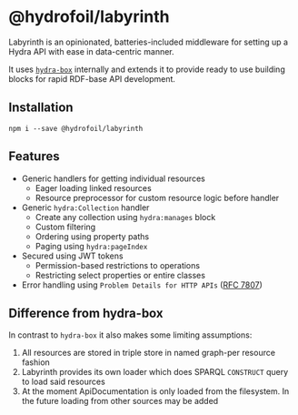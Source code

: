 # @hydrofoil/labyrinth

Labyrinth is an opinionated, batteries-included middleware for setting up a Hydra API with ease in data-centric manner.

It uses [`hydra-box`](https://npm.im/hydra-box) internally and extends it to provide ready to use building blocks for rapid RDF-base API development.

## Installation

```
npm i --save @hydrofoil/labyrinth
```

## Features

* Generic handlers for getting individual resources
  * Eager loading linked resources
  * Resource preprocessor for custom resource logic before handler
* Generic `hydra:Collection` handler
  * Create any collection using `hydra:manages` block
  * Custom filtering
  * Ordering using property paths
  * Paging using `hydra:pageIndex`
* Secured using JWT tokens
  * Permission-based restrictions to operations
  * Restricting select properties or entire classes
* Error handling using `Problem Details for HTTP APIs` ([RFC 7807](https://tools.ietf.org/html/rfc7807))

## Difference from hydra-box

In contrast to `hydra-box` it also makes some limiting assumptions:

1. All resources are stored in triple store in named graph-per resource fashion
2. Labyrinth provides its own loader which does SPARQL `CONSTRUCT` query to load said resources
3. At the moment ApiDocumentation is only loaded from the filesystem. In the future loading from other sources may be added
